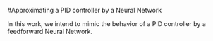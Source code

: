 #Approximating a PID controller by a Neural Network

In this work, we intend to mimic the behavior of a PID controller by a feedforward Neural Network.